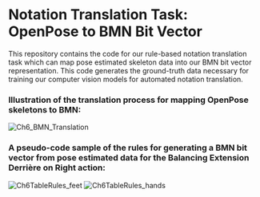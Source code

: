 # Notation Translation Task: OpenPose to BMN Bit Vector

This repository contains the code for our rule-based notation translation task which can map pose estimated skeleton data into our BMN bit vector representation.
This code generates the ground-truth data necessary for training our computer vision models for automated notation translation.

### Illustration of the translation process for mapping OpenPose skeletons to BMN:

![Ch6_BMN_Translation](https://github.com/margauxbowditch/GT_Benesh_Creation/assets/81194213/9ace98d3-226f-47fa-b082-35daffd6acb8)

### A pseudo-code sample of the rules for generating a BMN bit vector from pose estimated data for the Balancing Extension Derrière on Right action:

![Ch6TableRules_feet](https://github.com/margauxbowditch/GT_Benesh_Creation/assets/81194213/4bc597c3-4a5f-4f7e-964d-e37c5a87814d)
![Ch6TableRules_hands](https://github.com/margauxbowditch/GT_Benesh_Creation/assets/81194213/8ae2ec4b-d827-46ef-8895-2335388d084c)
